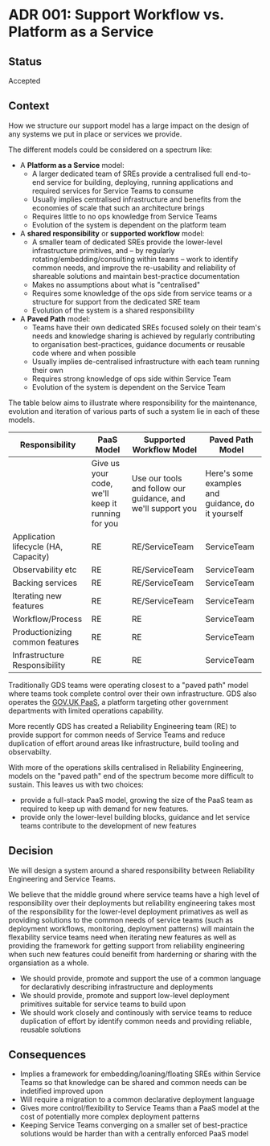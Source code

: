 # ADR 001: Support Workflow vs. Platform as a Service

## Status

Accepted

## Context

How we structure our support model has a large impact on the design of any
systems we put in place or services we provide.

The different models could be considered on a spectrum like:

* A **Platform as a Service** model:
    * A larger dedicated team of SREs provide a centralised full end-to-end
      service for building, deploying, running applications and required
      services for Service Teams to consume
    * Usually implies centralised infrastructure and benefits from the economies
      of scale that such an architecture brings
    * Requires little to no ops knowledge from Service Teams
    * Evolution of the system is dependent on the platform team
* A **shared responsibility** or **supported workflow** model:
    * A smaller team of dedicated SREs provide the lower-level infrastructure
      primitives, and – by regularly rotating/embedding/consulting within teams
      – work to identify common needs, and improve the re-usability and
      reliability of shareable solutions and maintain best-practice
      documentation
    * Makes no assumptions about what is "centralised"
    * Requires some knowledge of the ops side from service teams or a structure
      for support from the dedicated SRE team
    * Evolution of the system is a shared responsibility
* A **Paved Path** model:
    * Teams have their own dedicated SREs focused solely on their team's needs
      and knowledge sharing is achieved by regularly contributing to
      organisation best-practices, guidance documents or reusable code where and
      when possible
    * Usually implies de-centralised infrastructure with each team running their
      own
    * Requires strong knowledge of ops side within Service Team
    * Evolution of the system is dependent on the Service Team


The table below aims to illustrate where responsibility for the maintenance,
evolution and iteration of various parts of such a system lie in each of
these models.

| Responsibility  | PaaS Model | Supported Workflow Model | Paved Path Model |
|---|---|---|---|
|  | Give us your code, we'll keep it running for you | Use our tools and follow our guidance, and we'll support you | Here's some examples and guidance, do it yourself |
| Application lifecycle (HA, Capacity) | RE | RE/ServiceTeam | ServiceTeam |
| Observability etc | RE | RE/ServiceTeam | ServiceTeam |
| Backing services | RE | RE/ServiceTeam | ServiceTeam |
| Iterating new features | RE | RE/ServiceTeam | ServiceTeam |
| Workflow/Process | RE | RE | ServiceTeam |
| Productionizing common features | RE | RE | ServiceTeam |
| Infrastructure Responsibility | RE | RE | ServiceTeam | 

Traditionally GDS teams were operating closest to a "paved path" model where teams took complete control over their own infrastructure. GDS also operates the [GOV.UK PaaS](https://cloud.service.gov.uk), a platform targeting other government departments with limited operations capability.

More recently GDS has created a Reliability Engineering team (RE) to provide support for common needs of Service Teams and reduce duplication of effort around areas like infrastructure, build tooling and observabilty.

With more of the operations skills centralised in Reliability Engineering, models on the "paved path" end of the spectrum become more difficult to sustain. This leaves us with two choices:

* provide a full-stack PaaS model, growing the size of the PaaS team as required to keep up with demand for new features.
* provide only the lower-level building blocks, guidance and let service teams contribute to the development of new features 

## Decision

We will design a system around a shared responsibility between Reliability Engineering and Service Teams.

We believe that the middle ground where service teams have a high level of responsibility over their deployments but reliability engineering takes most of the responsibility for the lower-level deployment primatives as well as providing solutions to the common needs of service teams (such as deployment workflows, monitoring, deployment patterns) will maintain the flexability service teams need when iterating new features as well as providing the framework for getting support from reliability engineering when such new features could beneifit from harderning or sharing with the organsiation as a whole.

* We should provide, promote and support the use of a common language for declarativly describing infrastructure and deployments
* We should provide, promote and support low-level deployment primitives suitable for service teams to build upon
* We should work closely and continously with service teams to reduce duplication of effort by identify common needs and providing reliable, reusable solutions 

## Consequences

* Implies a framework for embedding/loaning/floating SREs within Service Teams so that knowledge can be shared and common needs can be indetified improved upon
* Will require a migration to a common declarative deployment language
* Gives more control/flexibility to Service Teams than a PaaS model at the cost of potentially more complex deployment patterns
* Keeping Service Teams converging on a smaller set of best-practice solutions would be harder than with a centrally enforced PaaS model


